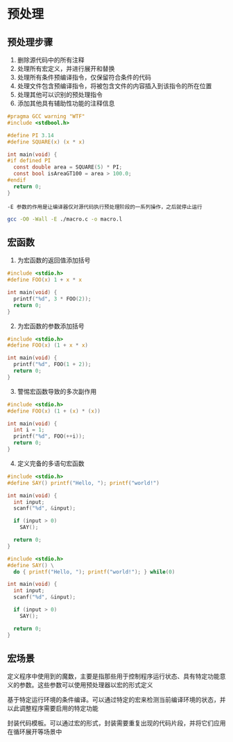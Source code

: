 # 预处理

## 预处理步骤
1. 删除源代码中的所有注释
2. 处理所有宏定义，并进行展开和替换
3. 处理所有条件预编译指令，仅保留符合条件的代码
4. 处理文件包含预编译指令，将被包含文件的内容插入到该指令的所在位置
5. 处理其他可以识别的预处理指令
6. 添加其他具有辅助性功能的注释信息

```c
#pragma GCC warning "WTF"
#include <stdbool.h>

#define PI 3.14
#define SQUARE(x) (x * x)

int main(void) {
#if defined PI
  const double area = SQUARE(5) * PI;
  const bool isAreaGT100 = area > 100.0;
#endif
  return 0;
}
```

    -E 参数的作用是让编译器仅对源代码执行预处理阶段的一系列操作，之后就停止运行

```bash
gcc -O0 -Wall -E ./macro.c -o macro.l
```

## 宏函数

1. 为宏函数的返回值添加括号
```c
#include <stdio.h>
#define FOO(x) 1 + x * x

int main(void) {
  printf("%d", 3 * FOO(2));
  return 0;
}
```

2. 为宏函数的参数添加括号
```c
#include <stdio.h>
#define FOO(x) (1 + x * x)

int main(void) {
  printf("%d", FOO(1 + 2));
  return 0;
}
```

3. 警惕宏函数导致的多次副作用
```c
#include <stdio.h>
#define FOO(x) (1 + (x) * (x))

int main(void) {
  int i = 1;
  printf("%d", FOO(++i));
  return 0;
}
```

4. 定义完备的多语句宏函数
```c
#include <stdio.h>
#define SAY() printf("Hello, "); printf("world!")

int main(void) {
  int input;
  scanf("%d", &input);

  if (input > 0)
    SAY();

  return 0;
}
```

```c
#include <stdio.h>
#define SAY() \
  do { printf("Hello, "); printf("world!"); } while(0)

int main(void) {
  int input;
  scanf("%d", &input);

  if (input > 0)
    SAY();

  return 0;
}
```

## 宏场景

定义程序中使用到的魔数，主要是指那些用于控制程序运行状态、具有特定功能意义的参数。这些参数可以使用预处理器以宏的形式定义

基于特定运行环境的条件编译。可以通过特定的宏来检测当前编译环境的状态，并以此调整程序需要启用的特定功能

封装代码模板。可以通过宏的形式，封装需要重复出现的代码片段，并将它们应用在循环展开等场景中